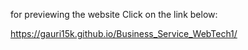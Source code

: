 for previewing the website
Click on the link below:

https://gauri15k.github.io/Business_Service_WebTech1/
